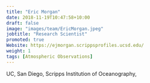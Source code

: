 ```yaml
---
title: "Eric Morgan"
date: 2018-11-19T10:47:58+10:00
draft: false
image: "images/team/EricMorgan.jpeg"
jobtitle: "Research Scientist"
promoted: true
Website: https://ejmorgan.scrippsprofiles.ucsd.edu/
weight: 1
tags: [Atmospheric Observations]
---
```



UC, San Diego, Scripps Institution of Oceanography,
